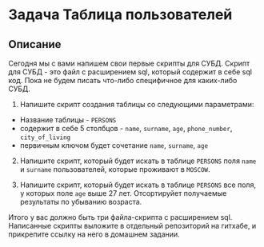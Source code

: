 # Задача Таблица пользователей

## Описание
Сегодня мы с вами напишем свои первые скрипты для СУБД. Скрипт для СУБД - это файл с расширением sql, который содержит в себе sql код. Пока не будем писать что-либо специфичное для каких-либо СУБД.

1. Напишите скрипт создания таблицы со следующими параметрами:
 - Название таблицы - `PERSONS`
 - содержит в себе 5 столбцов - `name`, `surname`, `age`, `phone_number`, `city_of_living`
 - первичным ключом будет сочетание `name`, `surname`, `age`
 
2. Напишите скрипт, который будет искать в таблице `PERSONS` поля `name` и `surname` пользователей, которые проживают в `MOSCOW`.

3. Напишите скрипт, который будет искать в таблице `PERSONS` все поля, у которых поле `age` выше 27 лет. Отсортируйет получаемые результаты по убыванию возраста.

Итого у вас должно быть три файла-скрипта с расширением sql. Написанные скрипты выложите в отдельный репозиторий на гитхабе, и прикрепите ссылку на него в домашнем задании.
